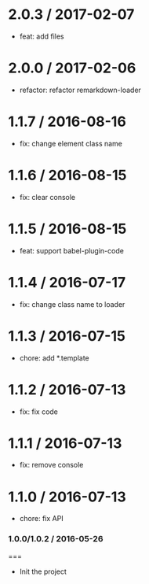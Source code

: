 2.0.3 / 2017-02-07
==================

* feat: add files


2.0.0 / 2017-02-06
==================

* refactor: refactor remarkdown-loader

1.1.7 / 2016-08-16
==================

* fix: change element class name

1.1.6 / 2016-08-15
==================

* fix: clear console

1.1.5 / 2016-08-15
==================

* feat: support babel-plugin-code

1.1.4 / 2016-07-17
==================

* fix: change class name to loader

1.1.3 / 2016-07-15
==================

* chore: add *.template

1.1.2 / 2016-07-13
==================

* fix: fix code

1.1.1 / 2016-07-13
==================

* fix: remove console

1.1.0 / 2016-07-13
==================

* chore: fix API

### 1.0.0/1.0.2 / 2016-05-26
===
- Init the project
